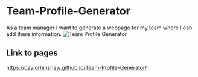 # Team-Profile-Generator

As a team manager I want to generate a webpage for my team where I can add there information. 
![Team Profile Generator](https://user-images.githubusercontent.com/87034682/140003491-40e4df60-1ca6-4321-8a59-39f87dd3c066.PNG)

## Link to pages
https://baylorhinshaw.github.io/Team-Profile-Generator/
